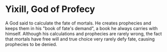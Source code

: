 # Yixill, God of Profecy

A God said to calculate the fate of mortals. He creates prophecies and keeps them in his "book of fate's demand", a book he always carries with himself.
Although his calculations and prophecies are rarely wrong, the fact that mortals have free will and true choice very rarely defy fate, causing prophecies to be denied.